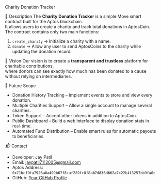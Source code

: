  Charity Donation Tracker

 📌 Description
The **Charity Donation Tracker** is a simple Move smart contract built for the Aptos blockchain.  
It allows users to create a charity and track total donations in AptosCoin.  
The contract contains only two main functions:
1. `create_charity` → Initialize a charity with a name.
2. `donate` → Allow any user to send AptosCoins to the charity while updating the donation record.

 🎯 Vision
Our vision is to create a **transparent and trustless** platform for charitable contributions,  
where donors can see exactly how much has been donated to a cause without relying on intermediaries.

 🚀 Future Scope
- Donation History Tracking – Implement events to store and view every donation.
- Multiple Charities Support – Allow a single account to manage several charities.
- Token Support – Accept other tokens in addition to AptosCoin.
- Public Dashboard – Build a web interface to display donation stats in real-time.
- Automated Fund Distribution – Enable smart rules for automatic payouts to beneficiaries.

 📬 Contact
- Developer: Jay Patil  
- Email: jaypatil7112005@gmail.com 
- Aptos Address: `0x71bcf9fa7926a8a499b67f8caf289fc8f8ab7d836d662a7c22b413257bb9fa0d ` 
- GitHub: [Your GitHub Profile](https://github.com/yourusername)  
